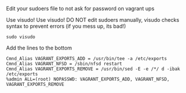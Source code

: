 Edit your sudoers file to not ask for password on vagrant ups

Use visudo! Use visudo! DO NOT edit sudoers manually, visudo checks syntax to prevent errors (if you mess up, its bad!)
```
sudo visudo
```

Add the lines to the bottom
```
Cmnd_Alias VAGRANT_EXPORTS_ADD = /usr/bin/tee -a /etc/exports
Cmnd_Alias VAGRANT_NFSD = /sbin/nfsd restart
Cmnd_Alias VAGRANT_EXPORTS_REMOVE = /usr/bin/sed -E -e /*/ d -ibak /etc/exports
%admin ALL=(root) NOPASSWD: VAGRANT_EXPORTS_ADD, VAGRANT_NFSD, VAGRANT_EXPORTS_REMOVE
```
